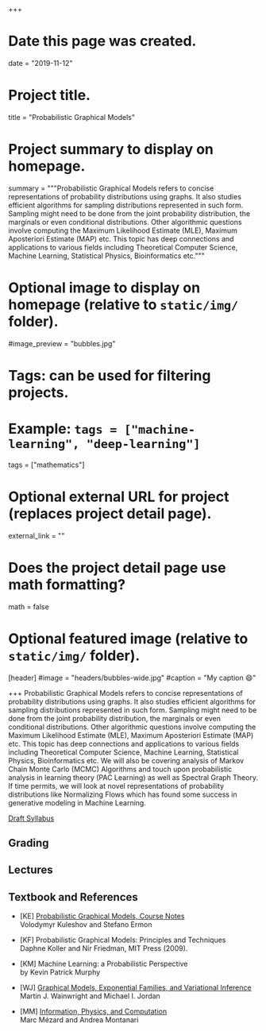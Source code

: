 +++
# Date this page was created.
date = "2019-11-12"

# Project title.
title = "Probabilistic Graphical Models"

# Project summary to display on homepage.
summary = """Probabilistic Graphical Models refers to concise representations of probability distributions using graphs. 
It also studies efficient algorithms for sampling distributions represented in such form. Sampling might need to be done from
the joint probability distribution, the marginals or even conditional distributions. Other algorithmic questions involve computing
the Maximum Likelihood Estimate (MLE), Maximum Aposteriori Estimate (MAP) etc. This topic has deep connections and applications to various
fields including Theoretical Computer Science, Machine Learning, Statistical Physics, Bioinformatics etc."""

# Optional image to display on homepage (relative to `static/img/` folder).
#image_preview = "bubbles.jpg"

# Tags: can be used for filtering projects.
# Example: `tags = ["machine-learning", "deep-learning"]`
tags = ["mathematics"]

# Optional external URL for project (replaces project detail page).
external_link = ""

# Does the project detail page use math formatting?
math = false

# Optional featured image (relative to `static/img/` folder).
[header]
#image = "headers/bubbles-wide.jpg"
#caption = "My caption :smile:"

+++
Probabilistic Graphical Models refers to concise representations of probability distributions using graphs. 
It also studies efficient algorithms for sampling distributions represented in such form. Sampling might need to be done from
the joint probability distribution, the marginals or even conditional distributions. Other algorithmic questions involve computing
the Maximum Likelihood Estimate (MLE), Maximum Aposteriori Estimate (MAP) etc. This topic has deep connections and applications to various
fields including Theoretical Computer Science, Machine Learning, Statistical Physics, Bioinformatics etc. We will also be covering analysis of Markov Chain Monte Carlo (MCMC) Algorithms and touch upon probabilistic analysis in learning theory (PAC Learning) as well as Spectral Graph Theory. If time permits, we will look at novel representations of probability distributions like Normalizing Flows which has found some success in generative modeling in Machine Learning.

[Draft Syllabus](pgm_syllabus.pdf)

## Grading

## Lectures

## Textbook and References

- [KE] [Probabilistic Graphical Models, Course Notes](https://ermongroup.github.io/cs228-notes/)  
  Volodymyr Kuleshov and Stefano Ermon

- [KF] Probabilistic Graphical Models: Principles and Techniques  
  Daphne Koller and Nir Friedman, MIT Press (2009).

- [KM] Machine Learning: a Probabilistic Perspective  
  by Kevin Patrick Murphy

- [WJ] [Graphical Models, Exponential Families, and
Variational Inference](https://people.eecs.berkeley.edu/~wainwrig/Papers/WaiJor08_FTML.pdf)  
  Martin J. Wainwright and Michael I. Jordan

- [MM] [Information, Physics, and Computation](https://web.stanford.edu/~montanar/RESEARCH/book.html)   
  Marc Mézard and Andrea Montanari



